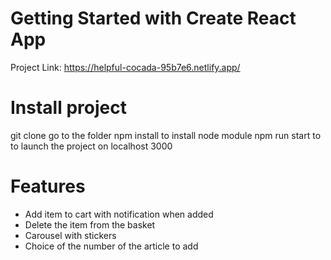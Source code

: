 # Getting Started with Create React App

Project Link: https://helpful-cocada-95b7e6.netlify.app/

# Install project

git clone
go to the folder
npm install to install node module
npm run start to to launch the project on localhost 3000

# Features

- Add item to cart with notification when added
- Delete the item from the basket
- Carousel with stickers
- Choice of the number of the article to add
